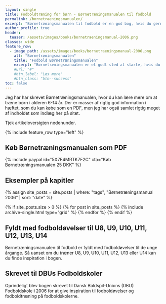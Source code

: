 ```yaml
---
layout: single
title: Fodboldtræning for børn - Børnetræningsmanualen til fodbold
permalink: /bornetraeningsmanualen/
excerpt: "Børnetræningsmanualen til fodbold er en god bog, hvis du gerne vil i gang med at træne børn - U8, U9, U10, U11, U12, U13 og U14."
author_profile: true
header:
  teaser: /assets/images/books/bornetraeningsmanual-2006.png
classes: wide
feature_row:
  - image_path: /assets/images/books/bornetraeningsmanual-2006.png
    alt: "Børnetræningsmanualen"
    title: "Fodbold Børnetræningsmanualen"
    excerpt: "Børnetræningsmanualen er et godt sted at starte, hvis du vil have nogle gode grundlæggende fodboldøvelser til din fodboldtræning for børn mellem 6-14 år."
    #url: "#"
    #btn_label: "Læs mere"
    #btn_class: "btn--success"
toc: false
---
```


Jeg har har skrevet Børnetræningsmanualen, hvor du kan lære mere om at træne børn i alderen 6-14 år. Der er masser af rigtig god information i hæftet, som du kan købe som en PDF, men jeg har også samlet rigtig meget af indholdet som indlæg her på sitet.

Tjek artikeloversigten nedenunder.

{% include feature_row type="left" %}

## Køb Børnetræningsmanualen som PDF

{% include paypal id="5X7F4MRTK7F2C" cta="Køb Børnetræningsmanualen 25 DKK" %}

## Eksempler på kapitler

{% assign site_posts = site.posts | where: "tags", "Børnetræningsmanual 2006" | sort: "date" %}

<div class="feature__wrapper">
{% if site_posts.size > 0 %}
  {% for post in site_posts %}
    {% include archive-single.html type="grid" %}
  {% endfor %}
{% endif %}
</div>

## Fyldt med fodboldøvelser til U8, U9, U10, U11, U12, U13, U14

Børnetræningsmanualen til fodbold er fyldt med fodboldøvelser til de unge årgange. Så uanset om du træner U8, U9, U10, U11, U12, U13 eller U14 kan du finde inspiration i bogen.

## Skrevet til DBUs Fodboldskoler

Oprindeligt blev bogen skrevet til Dansk Boldspil-Unions (DBU) Fodboldskole i 2006 for at give inspiration til fodboldøvelser og fodboldtræning på fodboldskolerne.
